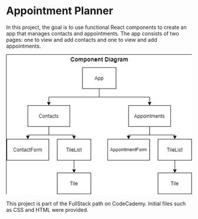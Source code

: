 # Appointment Planner

In this project, the goal is to use functional React components to create an app that manages contacts and appointments. The app consists of two pages: one to view and add contacts and one to view and add appointments.

![plan schema](plan.png)

This project is part of the FullStack path on CodeCademy. Initial files such as CSS and HTML were provided.
